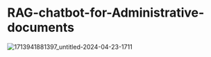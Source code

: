 # RAG-chatbot-for-Administrative-documents

![1713941881397_untitled-2024-04-23-1711](https://github.com/user-attachments/assets/de2ff709-66c8-48f6-a985-e02f8ee46709)
